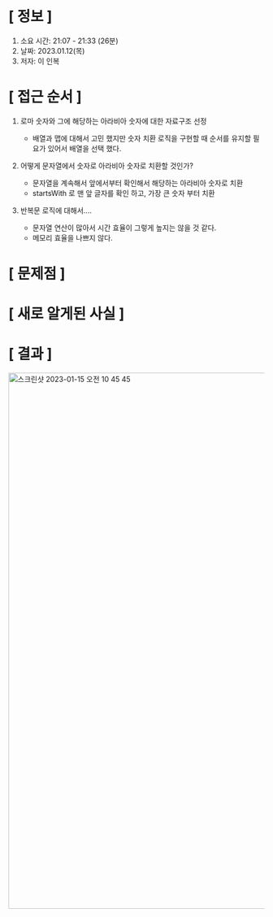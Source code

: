 # **[ 정보 ]**
1. 소요 시간: 21:07 - 21:33 (26분)
2. 날짜: 2023.01.12(목)
3. 저자: 이 인복

# **[ 접근 순서 ]**
1. 로마 숫자와 그에 해당하는 아라비아 숫자에 대한 자료구조 선정
    - 배열과 맵에 대해서 고민 했지만 숫자 치환 로직을 구현할 때 순서를 유지할 필요가 있어서
      배열을 선택 했다.

2. 어떻게 문자열에서 숫자로 아라비아 숫자로 치환할 것인가?
    - 문자열을 계속해서 앞에서부터 확인해서 해당하는 아라비아 숫자로 치환
    - startsWith 로 맨 앞 글자를 확인 하고, 가장 큰 숫자 부터 치환

3. 반복문 로직에 대해서....
    - 문자열 연산이 많아서 시간 효율이 그렇게 높지는 않을 것 같다.
    - 메모리 효율을 나쁘지 않다.

# **[ 문제점 ]**


# **[ 새로 알게된 사실 ]**

# **[ 결과 ]**
<img width="1055" alt="스크린샷 2023-01-15 오전 10 45 45" src="https://user-images.githubusercontent.com/59809278/212508600-85eb2deb-9b33-4f68-b03a-19b3711d8b36.png">
